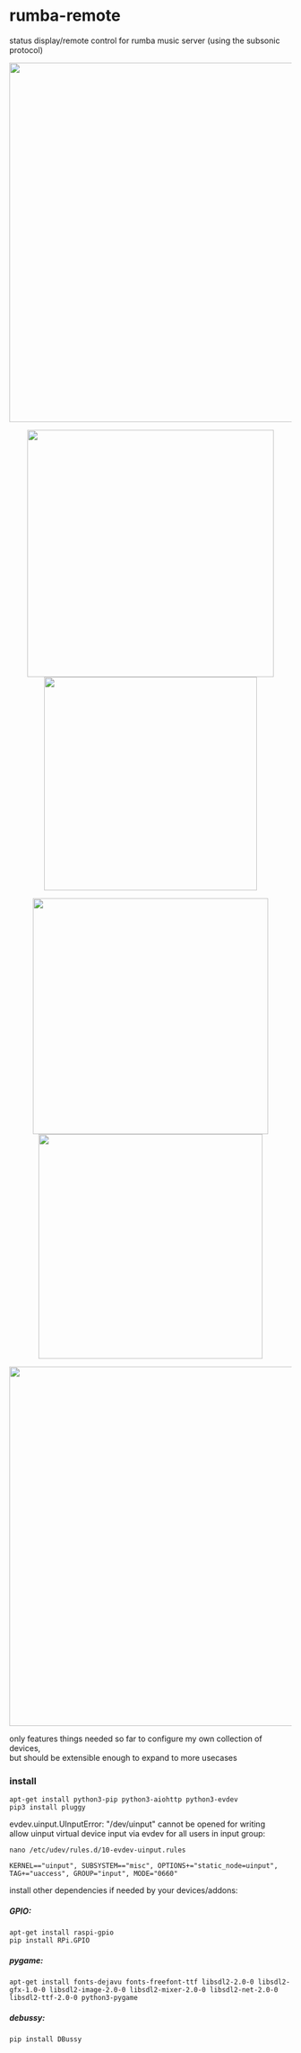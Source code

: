 # rumba-remote
status display/remote control for rumba music server (using the subsonic protocol)

<p align="center">
<img src="https://jas-per.github.io/rum.ba/raw/posts/230212-remote/01-hex00.jpg" alt="" style="width:640px;align:center;"/>
</p>

<p align="center">
<img src="https://jas-per.github.io/rum.ba/raw/posts/230212-remote/02-4keys01.jpg" alt="" style="width:440px;align:center;"/>
<img src="https://jas-per.github.io/rum.ba/raw/posts/230212-remote/03-4keys02.jpg" alt="" style="width:380px;align:center;"/>
</p>

<p align="center">
<img src="https://jas-per.github.io/rum.ba/raw/posts/230212-remote/04-car-installation.jpg" alt="" style="width:420px;align:center;"/>
<img src="https://jas-per.github.io/rum.ba/raw/posts/230212-remote/05-4keys06.jpg" alt="" style="width:400px;align:center;"/>
</p>

<p align="center">
<img src="https://jas-per.github.io/rum.ba/raw/posts/230212-remote/06-hex05.jpg" alt="" style="width:640px;align:center;"/>
</p>

only features things needed so far to configure my own collection of devices,<br/>
but should be extensible enough to expand to more usecases


### install
```
apt-get install python3-pip python3-aiohttp python3-evdev 
pip3 install pluggy
```

evdev.uinput.UInputError: "/dev/uinput" cannot be opened for writing<br/>
allow uinput virtual device input via evdev for all users in input group:
```
nano /etc/udev/rules.d/10-evdev-uinput.rules
```
```
KERNEL=="uinput", SUBSYSTEM=="misc", OPTIONS+="static_node=uinput", TAG+="uaccess", GROUP="input", MODE="0660"
```



install other dependencies if needed by your devices/addons:

##### GPIO:
```
apt-get install raspi-gpio
pip install RPi.GPIO
```
##### pygame:
```
apt-get install fonts-dejavu fonts-freefont-ttf libsdl2-2.0-0 libsdl2-gfx-1.0-0 libsdl2-image-2.0-0 libsdl2-mixer-2.0-0 libsdl2-net-2.0-0 libsdl2-ttf-2.0-0 python3-pygame
```
##### debussy:
```
pip install DBussy
```
